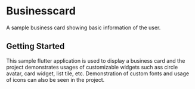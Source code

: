# Businesscard

A sample business card showing basic information of the user.

## Getting Started

This sample flutter application is used to display a business card and the project demonstrates usages of customizable widgets such ass circle avatar, card widget, list tile, etc.
Demonstration of custom fonts and usage of icons can also be seen in the project.
